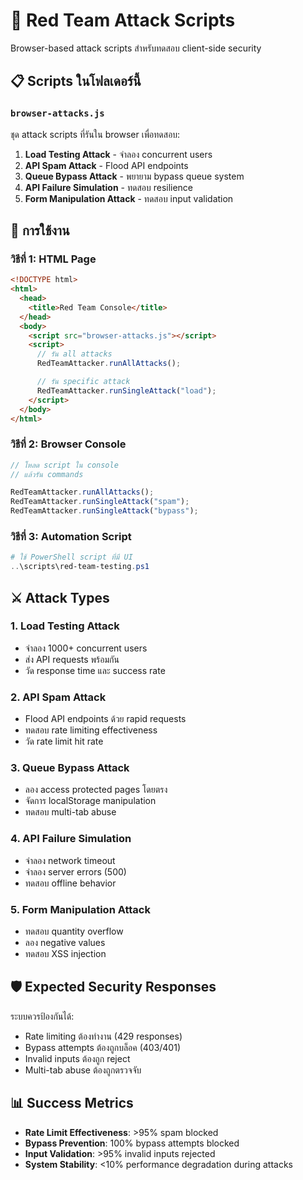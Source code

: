 # 🔴 Red Team Attack Scripts

Browser-based attack scripts สำหรับทดสอบ client-side security

## 📋 Scripts ในโฟลเดอร์นี้

### `browser-attacks.js`

ชุด attack scripts ที่รันใน browser เพื่อทดสอบ:

1. **Load Testing Attack** - จำลอง concurrent users
2. **API Spam Attack** - Flood API endpoints
3. **Queue Bypass Attack** - พยายาม bypass queue system
4. **API Failure Simulation** - ทดสอบ resilience
5. **Form Manipulation Attack** - ทดสอบ input validation

## 🚀 การใช้งาน

### วิธีที่ 1: HTML Page

```html
<!DOCTYPE html>
<html>
  <head>
    <title>Red Team Console</title>
  </head>
  <body>
    <script src="browser-attacks.js"></script>
    <script>
      // รัน all attacks
      RedTeamAttacker.runAllAttacks();

      // รัน specific attack
      RedTeamAttacker.runSingleAttack("load");
    </script>
  </body>
</html>
```

### วิธีที่ 2: Browser Console

```javascript
// โหลด script ใน console
// แล้วรัน commands

RedTeamAttacker.runAllAttacks();
RedTeamAttacker.runSingleAttack("spam");
RedTeamAttacker.runSingleAttack("bypass");
```

### วิธีที่ 3: Automation Script

```powershell
# ใช้ PowerShell script ที่มี UI
..\scripts\red-team-testing.ps1
```

## ⚔️ Attack Types

### 1. Load Testing Attack

- จำลอง 1000+ concurrent users
- ส่ง API requests พร้อมกัน
- วัด response time และ success rate

### 2. API Spam Attack

- Flood API endpoints ด้วย rapid requests
- ทดสอบ rate limiting effectiveness
- วัด rate limit hit rate

### 3. Queue Bypass Attack

- ลอง access protected pages โดยตรง
- จัดการ localStorage manipulation
- ทดสอบ multi-tab abuse

### 4. API Failure Simulation

- จำลอง network timeout
- จำลอง server errors (500)
- ทดสอบ offline behavior

### 5. Form Manipulation Attack

- ทดสอบ quantity overflow
- ลอง negative values
- ทดสอบ XSS injection

## 🛡️ Expected Security Responses

ระบบควรป้องกันได้:

- Rate limiting ต้องทำงาน (429 responses)
- Bypass attempts ต้องถูกบล็อค (403/401)
- Invalid inputs ต้องถูก reject
- Multi-tab abuse ต้องถูกตรวจจับ

## 📊 Success Metrics

- **Rate Limit Effectiveness**: >95% spam blocked
- **Bypass Prevention**: 100% bypass attempts blocked
- **Input Validation**: >95% invalid inputs rejected
- **System Stability**: <10% performance degradation during attacks
